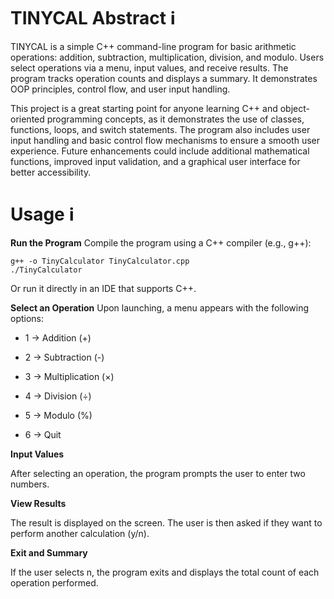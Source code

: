 # TINYCAL Abstract ℹ️
TINYCAL is a simple C++ command-line program for basic arithmetic operations: addition, subtraction, multiplication, division, and modulo. Users select operations via a menu, input values, and receive results. The program tracks operation counts and displays a summary. It demonstrates OOP principles, control flow, and user input handling.

This project is a great starting point for anyone learning C++ and object-oriented programming concepts, as it demonstrates the use of classes, functions, loops, and switch statements. The program also includes user input handling and basic control flow mechanisms to ensure a smooth user experience. Future enhancements could include additional mathematical functions, improved input validation, and a graphical user interface for better accessibility.

# Usage ℹ️

**Run the Program**
Compile the program using a C++ compiler (e.g., g++):

```
g++ -o TinyCalculator TinyCalculator.cpp
./TinyCalculator
```

Or run it directly in an IDE that supports C++.

**Select an Operation**
Upon launching, a menu appears with the following options:

- 1 → Addition (+)

- 2 → Subtraction (-)

- 3 → Multiplication (×)

- 4 → Division (÷)

- 5 → Modulo (%)

- 6 → Quit

**Input Values**

After selecting an operation, the program prompts the user to enter two numbers.

**View Results**

The result is displayed on the screen. The user is then asked if they want to perform another calculation (y/n).

**Exit and Summary**

If the user selects n, the program exits and displays the total count of each operation performed.








